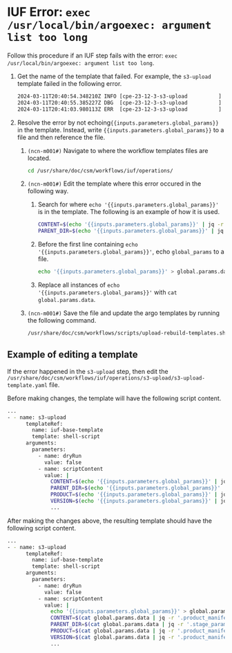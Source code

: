 # IUF Error: `exec /usr/local/bin/argoexec: argument list too long`

Follow this procedure if an IUF step fails with the error: `exec /usr/local/bin/argoexec: argument list too long`.

1. Get the name of the template that failed. For example, the `s3-upload` template failed in the following error.

    ```bash
    2024-03-11T20:40:54.348210Z INFO [cpe-23-12-3-s3-upload          ] BEG s3-upload(0)
    2024-03-11T20:40:55.385227Z DBG  [cpe-23-12-3-s3-upload          ]       2024-03-11T20:40:54.569036586Z exec /usr/local/bin/argoexec: argument list too long
    2024-03-11T20:41:03.980113Z ERR  [cpe-23-12-3-s3-upload          ] END s3-upload(0) [Failed]
    ```

1. Resolve the error by not echoing`{{inputs.parameters.global_params}}` in the template.
    Instead, write `{{inputs.parameters.global_params}}` to a file and then reference the file.

    1. `(ncn-m001#)` Navigate to where the workflow templates files are located.

        ```bash
        cd /usr/share/doc/csm/workflows/iuf/operations/
        ```

    1. `(ncn-m001#)` Edit the template where this error occured in the following way.

        1. Search for where `echo '{{inputs.parameters.global_params}}'` is in the template. The following is an example of how it is used.

            ```bash
            CONTENT=$(echo '{{inputs.parameters.global_params}}' | jq -r '.product_manifest.current_product.manifest')
            PARENT_DIR=$(echo '{{inputs.parameters.global_params}}' | jq -r '.stage_params."process-media".current_product.parent_directory')
            ```

        1. Before the first line containing `echo '{{inputs.parameters.global_params}}'`, echo `global_params` to a file.

            ```bash
            echo '{{inputs.parameters.global_params}}' > global.params.data
            ```

        1. Replace all instances of `echo '{{inputs.parameters.global_params}}'` with `cat global.params.data`.

    1. `(ncn-m001#)` Save the file and update the argo templates by running the following command.

        ```bash
        /usr/share/doc/csm/workflows/scripts/upload-rebuild-templates.sh
        ```

## Example of editing a template

If the error happened in the `s3-upload` step, then edit the `/usr/share/doc/csm/workflows/iuf/operations/s3-upload/s3-upload-template.yaml` file.

Before making changes, the template will have the following script content.

```bash
...
- - name: s3-upload
      templateRef:
        name: iuf-base-template
        template: shell-script
      arguments:
        parameters:
          - name: dryRun
            value: false
          - name: scriptContent
            value: |
              CONTENT=$(echo '{{inputs.parameters.global_params}}' | jq -r '.product_manifest.current_product.manifest')
              PARENT_DIR=$(echo '{{inputs.parameters.global_params}}' | jq -r '.stage_params."process-media".current_product.parent_directory')
              PRODUCT=$(echo '{{inputs.parameters.global_params}}' | jq -r '.product_manifest.current_product.manifest.name')
              VERSION=$(echo '{{inputs.parameters.global_params}}' | jq -r '.product_manifest.current_product.manifest.version')
              ...
```

After making the changes above, the resulting template should have the following script content.

```bash
...
- - name: s3-upload
      templateRef:
        name: iuf-base-template
        template: shell-script
      arguments:
        parameters:
          - name: dryRun
            value: false
          - name: scriptContent
            value: |
              echo '{{inputs.parameters.global_params}}' > global.params.data
              CONTENT=$(cat global.params.data | jq -r '.product_manifest.current_product.manifest')
              PARENT_DIR=$(cat global.params.data | jq -r '.stage_params."process-media".current_product.parent_directory')
              PRODUCT=$(cat global.params.data | jq -r '.product_manifest.current_product.manifest.name')
              VERSION=$(cat global.params.data | jq -r '.product_manifest.current_product.manifest.version')
              ...
```
